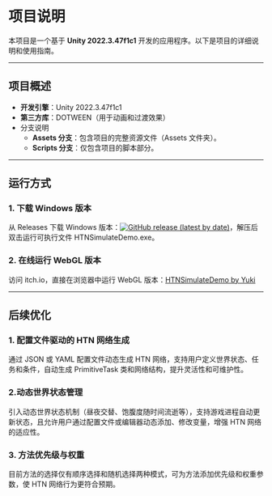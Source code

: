 # 项目说明

本项目是一个基于 **Unity 2022.3.47f1c1** 开发的应用程序。以下是项目的详细说明和使用指南。

------

## 项目概述

- **开发引擎**：Unity 2022.3.47f1c1
- **第三方库**：DOTWEEN（用于动画和过渡效果）
- 分支说明
  - **Assets 分支**：包含项目的完整资源文件（Assets 文件夹）。
  - **Scripts 分支**：仅包含项目的脚本部分。

------

## 运行方式

### 1. 下载 Windows 版本

从 Releases 下载 Windows 版本：[![GitHub release (latest by date)](https://img.shields.io/github/v/release/Shirakoko/HTNSimulateDemo)](https://github.com/yourusername/Shirakoko/HTNSimulateDemo/latest)，解压后双击运行可执行文件 HTNSimulateDemo.exe。

### 2. 在线运行 WebGL 版本

访问 itch.io，直接在浏览器中运行 WebGL 版本：[HTNSimulateDemo by Yuki](https://yukilovesgames.itch.io/htnsimulatedemo)

------

## 后续优化

### 1. 配置文件驱动的 HTN 网络生成

通过 JSON 或 YAML 配置文件动态生成 HTN 网络，支持用户定义世界状态、任务和条件，自动生成 PrimitiveTask 类和网络结构，提升灵活性和可维护性。

### 2.动态世界状态管理

引入动态世界状态机制（昼夜交替、饱腹度随时间流逝等），支持游戏进程自动更新状态，且允许用户通过配置文件或编辑器动态添加、修改变量，增强 HTN 网络的适应性。

### 3. 方法优先级与权重

目前方法的选择仅有顺序选择和随机选择两种模式，可为方法添加优先级和权重参数，使 HTN 网络行为更符合预期。
